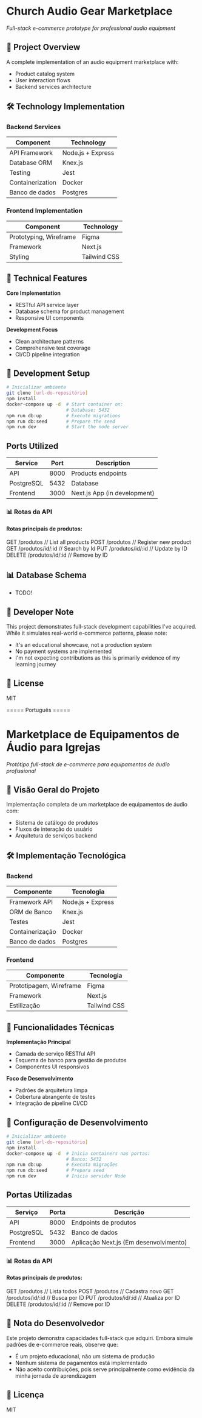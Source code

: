 # Church Audio Gear Marketplace

_Full-stack e-commerce prototype for professional audio equipment_

## 📌 Project Overview

A complete implementation of an audio equipment marketplace with:

- Product catalog system
- User interaction flows
- Backend services architecture

## 🛠️ Technology Implementation

### Backend Services

| Component        | Technology        |
| ---------------- | ----------------- |
| API Framework    | Node.js + Express |
| Database ORM     | Knex.js           |
| Testing          | Jest              |
| Containerization | Docker            |
| Banco de dados   | Postgres          |

### Frontend Implementation

| Component              | Technology   |
| ---------------------- | ------------ |
| Prototyping, Wireframe | Figma        |
| Framework              | Next.js      |
| Styling                | Tailwind CSS |

## 🚀 Technical Features

**Core Implementation**

- RESTful API service layer
- Database schema for product management
- Responsive UI components

**Development Focus**

- Clean architecture patterns
- Comprehensive test coverage
- CI/CD pipeline integration

## 🔧 Development Setup

```bash
# Inicializar ambiente
git clone [url-do-repositório]
npm install
docker-compose up -d  # Start container on:
                      # Database: 5432
npm run db:up         # Execute migrations
npm run db:seed       # Prepare the seed
npm run dev           # Start the node server
```

## Ports Utilized

| Service    | Port | Description                  |
| ---------- | ---- | ---------------------------- |
| API        | 8000 | Products endpoints           |
| PostgreSQL | 5432 | Database                     |
| Frontend   | 3000 | Next.js App (in development) |

### 📊 Rotas da API

#### Rotas principais de produtos:

GET /produtos // List all products
POST /produtos // Register new product
GET /produtos/id/:id // Search by Id
PUT /produtos/id/:id // Update by ID
DELETE /produtos/id/:id // Remove by ID

## 📊 Database Schema

- TODO!

## 📝 Developer Note

This project demonstrates full-stack development capabilities I've acquired. While it simulates real-world e-commerce patterns, please note:

- It's an educational showcase, not a production system
- No payment systems are implemented
- I'm not expecting contributions as this is primarily evidence of my learning journey

## 📄 License

MIT

===== Português =====

# Marketplace de Equipamentos de Áudio para Igrejas

_Protótipo full-stack de e-commerce para equipamentos de áudio profissional_

## 📌 Visão Geral do Projeto

Implementação completa de um marketplace de equipamentos de áudio com:

- Sistema de catálogo de produtos
- Fluxos de interação do usuário
- Arquitetura de serviços backend

## 🛠️ Implementação Tecnológica

### Backend

| Componente      | Tecnologia        |
| --------------- | ----------------- |
| Framework API   | Node.js + Express |
| ORM de Banco    | Knex.js           |
| Testes          | Jest              |
| Containerização | Docker            |
| Banco de dados  | Postgres          |

### Frontend

| Componente              | Tecnologia   |
| ----------------------- | ------------ |
| Prototipagem, Wireframe | Figma        |
| Framework               | Next.js      |
| Estilização             | Tailwind CSS |

## 🚀 Funcionalidades Técnicas

**Implementação Principal**

- Camada de serviço RESTful API
- Esquema de banco para gestão de produtos
- Componentes UI responsivos

**Foco de Desenvolvimento**

- Padrões de arquitetura limpa
- Cobertura abrangente de testes
- Integração de pipeline CI/CD

## 🔧 Configuração de Desenvolvimento

```bash
# Inicializar ambiente
git clone [url-do-repositório]
npm install
docker-compose up -d  # Inicia containers nas portas:
                      # Banco: 5432
npm run db:up         # Executa migrações
npm run db:seed       # Prepara seed
npm run dev           # Inicia servidor Node
```

## Portas Utilizadas

| Serviço    | Porta | Descrição                              |
| ---------- | ----- | -------------------------------------- |
| API        | 8000  | Endpoints de produtos                  |
| PostgreSQL | 5432  | Banco de dados                         |
| Frontend   | 3000  | Aplicação Next.js (Em desenvolvimento) |

### 📊 Rotas da API

#### Rotas principais de produtos:

GET /produtos // Lista todos
POST /produtos // Cadastra novo
GET /produtos/id/:id // Busca por ID
PUT /produtos/id/:id // Atualiza por ID
DELETE /produtos/id/:id // Remove por ID

## 📝 Nota do Desenvolvedor

Este projeto demonstra capacidades full-stack que adquiri. Embora simule padrões de e-commerce reais, observe que:

- É um projeto educacional, não um sistema de produção
- Nenhum sistema de pagamentos está implementado
- Não aceito contribuições, pois serve principalmente como evidência da minha jornada de aprendizagem

## 📄 Licença

MIT
